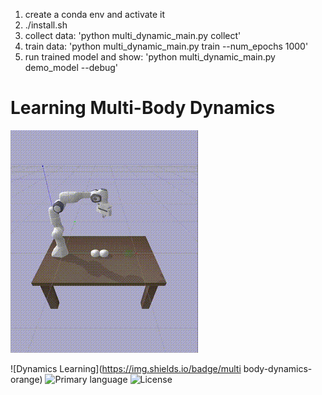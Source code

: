 1. create a conda env and activate it
2. ./install.sh
3. collect data: 'python multi_dynamic_main.py collect'
4. train data: 'python multi_dynamic_main.py train --num_epochs 1000'
5. run trained model and show: 'python multi_dynamic_main.py demo_model --debug'

#  Learning Multi-Body Dynamics

![Demo](assets/1.gif)

![Dynamics Learning](https://img.shields.io/badge/multi body-dynamics-orange)
![Primary language](https://img.shields.io/badge/Python-100.0%25-red)
![License](https://img.shields.io/badge/license-MIT-green)